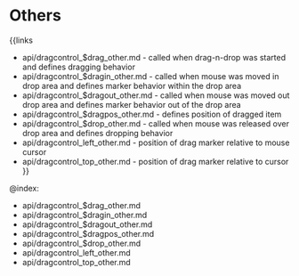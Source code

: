
Others
=======

{{links
- api/dragcontrol_$drag_other.md - called when drag-n-drop was started and defines dragging behavior
- api/dragcontrol_$dragin_other.md - called when mouse was moved in drop area and defines marker behavior within the drop area
- api/dragcontrol_$dragout_other.md - called when mouse was moved out drop area and defines marker behavior out of the drop area
- api/dragcontrol_$dragpos_other.md - defines position of dragged item
- api/dragcontrol_$drop_other.md - called when mouse was released over drop area and defines dropping behavior
- api/dragcontrol_left_other.md - position of drag marker relative to mouse cursor
- api/dragcontrol_top_other.md - position of drag marker relative to cursor
}}

@index:
- api/dragcontrol_$drag_other.md
- api/dragcontrol_$dragin_other.md
- api/dragcontrol_$dragout_other.md
- api/dragcontrol_$dragpos_other.md
- api/dragcontrol_$drop_other.md
- api/dragcontrol_left_other.md
- api/dragcontrol_top_other.md


